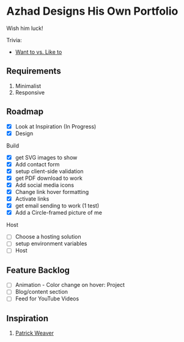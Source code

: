 # Azhad Designs His Own Portfolio

Wish him luck!

Trivia:

- [Want to vs. Like to](https://www.quora.com/What-are-the-differences-between-I-want-to-and-I-would-like-to#:~:text='I%20want%20to'%20is%20in,important%20to%20ask%20you%20nicely)

## Requirements

1. Minimalist
2. Responsive

## Roadmap

- [x] Look at Inspiration (In Progress)
- [x] Design

Build

- [x] get SVG images to show
- [x] Add contact form
- [x] setup client-side validation
- [x] get PDF download to work
- [x] Add social media icons
- [x] Change link hover formatting
- [x] Activate links
- [x] get email sending to work (1 test)
- [x] Add a Circle-framed picture of me

Host

- [ ] Choose a hosting solution
- [ ] setup environment variables
- [ ] Host

## Feature Backlog

- [ ] Animation - Color change on hover: Project
- [ ] Blog/content section
- [ ] Feed for YouTube Videos

## Inspiration

1. [Patrick Weaver](patrickweaver.net)
